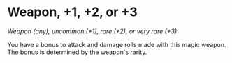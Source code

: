 # Weapon, +1, +2, or +3 
_Weapon (any), uncommon (+1), rare (+2), or very rare (+3)_ 

You have a bonus to attack and damage rolls made with this magic weapon. The bonus is determined by the weapon's rarity. 
